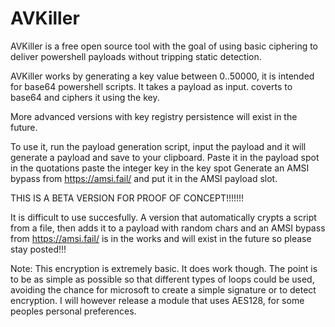 # AVKiller
AVKiller is a free open source tool with the goal of using basic ciphering to deliver powershell payloads without tripping static detection. 

AVKiller works by generating a key value between 0..50000, it is intended for base64 powershell scripts. It takes a payload 
as input. coverts to base64 and ciphers it using the key. 

More advanced versions with key registry persistence will exist in the future.

To use it, run the payload generation script, input the payload and it will generate a payload and save to your clipboard. Paste it in the payload spot in the quotations
paste the integer key in the key spot
Generate an AMSI bypass from https://amsi.fail/ and put it in the AMSI payload slot. 

THIS IS A BETA VERSION FOR PROOF OF CONCEPT!!!!!!!

It is difficult to use succesfully. A version that automatically crypts a script from a file, then adds it to a payload with random chars and 
an AMSI bypass from https://amsi.fail/ is in the works and will exist in the future so please stay posted!!!

Note: This encryption is extremely basic. It does work though. The point is to be as simple as possible so that different types of loops could be used, avoiding the chance for microsoft to create a simple signature or to detect encryption. I will however release a module that uses AES128, for some peoples personal preferences.
